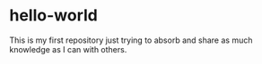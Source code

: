 # hello-world
This is my first repository just trying to absorb and share as much knowledge as I can with others.
